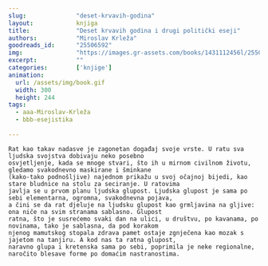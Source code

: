 ```yaml
---
slug:              "deset-krvavih-godina"
layout:            knjiga
title:             "Deset krvavih godina i drugi politički eseji"
authors:           "Miroslav Krleža"
goodreads_id:      "25506592"
img:               "https://images.gr-assets.com/books/1431112456l/25506592.jpg"
excerpt:           ""
categories:        ['knjige']
animation:
  url: /assets/img/book.gif
  width: 300
  height: 244
tags:
  - aaa-Miroslav-Krleža
  - bbb-esejistika
 
---
```


    Rat kao takav nadasve je zagonetan događaj svoje vrste. U ratu sva ljudska svojstva dobivaju neko posebno 
    osvjetljenje, kada se mnoge stvari, što ih u mirnom civilnom životu, gledamo svakodnevno maskirane i šminkane 
    (kako-tako podnošljive) najednom prikažu u svoj očajnoj bijedi, kao stare bludnice na stolu za seciranje. U ratovima 
    javlja se u prvom planu ljudska glupost. Ljudska glupost je sama po sebi elementarna, ogromna, svakodnevna pojava, 
    a čini se da rat djeluje na ljudsku glupost kao grmljavina na gljive: ona niče na svim stranama sablasno. Glupost 
    ratna, što je susrećemo svaki dan na ulici, u društvu, po kavanama, po novinama, tako je sablasna, da pod korakom 
    njenog mamutskog stopala zdrava pamet ostaje zgnječena kao mozak s jajetom na tanjiru. A kod nas ta ratna glupost, 
    naravno glupa i kretenska sama po sebi, poprimila je neke regionalne, naročito blesave forme po domaćim nastranostima.